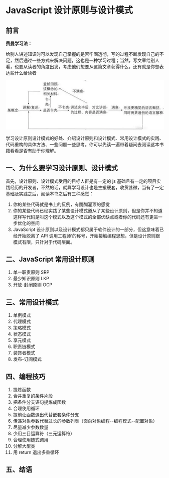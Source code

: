 # JavaScript 设计原则与设计模式

## 前言

**费曼学习法：**

给别人讲述知识时可以发现自己掌握的是否牢固透彻，写的过程不断发现自己的不足，然后通过一些方式来解决问题，这也是一种学习过程；当然，写文章给别人看，也要从读者的角度出发，考虑他们想要从这篇文章获得什么，还有就是你想表达些什么给读者

![](../images/费曼学习法.webp)

学习设计原则设计模式的好处、介绍设计原则和设计模式、常用设计模式的实践、代码重构的具体方法、一些问题一些思考。你可以先读一遍带着疑问去阅读这本书籍看看是否有助于你理解。

## 一、为什么要学习设计原则、设计模式

首先，设计原则、设计模式受用的目标人群是有一定的 js 基础且有一定的项目实践经历的开发者，不然的话，就算学习设计也是生搬硬套，收货甚微，当有了一定基础及实践之后，阅读本书之后有三种感觉：

1. 你的某些代码就是书上的反例，有醍醐灌顶的感觉
2. 你的某些代码已经实践了某些设计模式遵从了某些设计原则，但是你并不知道这样写代码是叫这个模式以及这个模式的全部优缺点或者你的代码还有更进一步优化的空间
3. JavaScript 设计原则以及设计模式都只属于软件设计的一部分，但这意味着已经开始脱离了 API 调用工程师‘的称号，开始接触编程思想，但是设计原则跟模式有限，只针对于代码层面。

## 二、JavaScript 常用设计原则

1. 单一职责原则 SRP
2. 最少知识原则 LKP
3. 开放-封闭原则 OCP

## 三、常用设计模式

1. 单例模式
2. 代理模式
3. 策略模式
4. 状态模式
5. 享元模式
6. 职责链模式
7. 装饰者模式
8. 发布-订阅模式

## 四、编程技巧

1. 提炼函数
2. 合并重复的条件片段
3. 把条件分支语句提炼成函数
4. 合理使用循环
5. 提前让函数退出代替嵌套条件分支
6. 传递对象参数代替过长的参数列表（面向对象编程--编程模式--配置对象）
7. 尽量减少参数数量
8. 少用三目运算符（三元运算符）
9. 合理使用链式调用
10. 分解大型类
11. 用 return 退出多重循环

## 五、结语
